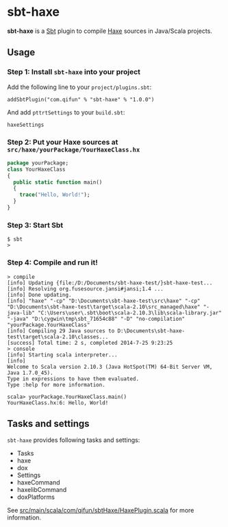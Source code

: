 # sbt-haxe

**sbt-haxe** is a [Sbt](http://www.scala-sbt.org/) plugin to compile [Haxe](http://www.haxe.org/) sources in Java/Scala projects.

## Usage

### Step 1: Install `sbt-haxe` into your project

Add the following line to your `project/plugins.sbt`:

    addSbtPlugin("com.qifun" % "sbt-haxe" % "1.0.0")

And add `pttrtSettings` to your `build.sbt`:

    haxeSettings

### Step 2: Put your Haxe sources at `src/haxe/yourPackage/YourHaxeClass.hx`

``` haxe
package yourPackage;
class YourHaxeClass
{
  public static function main()
  {
    trace("Hello, World!");
  }
}
```

### Step 3: Start Sbt

```
$ sbt
> 
```

### Step 4: Compile and run it!

```
> compile
[info] Updating {file:/D:/Documents/sbt-haxe-test/}sbt-haxe-test...
[info] Resolving org.fusesource.jansi#jansi;1.4 ...
[info] Done updating.
[info] "haxe" "-cp" "D:\Documents\sbt-haxe-test\src\haxe" "-cp" "D:\Documents\sbt-haxe-test\target\scala-2.10\src_managed\haxe" "-java-lib" "C:\Users\user\.sbt\boot\scala-2.10.3\lib\scala-library.jar" "-java" "D:\cygwin\tmp\sbt_71654c88" "-D" "no-compilation" "yourPackage.YourHaxeClass"
[info] Compiling 29 Java sources to D:\Documents\sbt-haxe-test\target\scala-2.10\classes...
[success] Total time: 2 s, completed 2014-7-25 9:23:25
> console
[info] Starting scala interpreter...
[info]
Welcome to Scala version 2.10.3 (Java HotSpot(TM) 64-Bit Server VM, Java 1.7.0_45).
Type in expressions to have them evaluated.
Type :help for more information.

scala> yourPackage.YourHaxeClass.main()
YourHaxeClass.hx:6: Hello, World!
```

## Tasks and settings

`sbt-haxe` provides following tasks and settings:

 * Tasks
  * haxe
  * dox
 * Settings
  * haxeCommand
  * haxelibCommand
  * doxPlatforms

See [src/main/scala/com/qifun/sbtHaxe/HaxePlugin.scala](https://bitbucket.org/qforce/sbt-haxe/src/master/src/main/scala/com/qifun/sbtHaxe/HaxePlugin.scala#cl-34) for more information.